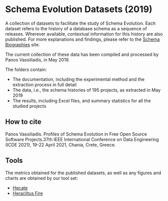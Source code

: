 # Schema Evolution Datasets (2019)

A collection of datasets to facilitate the study of Schema Evolution. Each dataset refers to the history of a database schema as a sequence of releases. Wherever available, contextual information for this history are also published. For more explanations and findings, please refer to the [Schema Biographies](http://www.cs.uoi.gr/~pvassil/projects/schemaBiographies/index.html) site.

The current collection of these data has been compiled and processed by Panos Vassiliadis, in May 2019.

The folders contain:
- The documentation, including the experimental method and the extraction process in full detail	
- The data, i.e., the schema histories of 195 projects, as extracted in May 2019
- The results, including Excel files, and summary statistics for all the studied projects

## How to cite
Panos Vassiliadis. Profiles of Schema Evolution in Free Open Source Software Projects.37th IEEE International Conference on Data Engineering (ICDE 2021), 19-22 April 2021, Chania, Crete, Greece.

## Tools

The metrics obtained for the published datasets, as well as any figures and charts are obtained by our tool set:
- [Hecate](https://github.com/DAINTINESS-Group/Hecate)
- [Heraclitus Fire](https://github.com/pvassil/HeraclitusFire)
